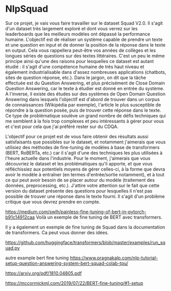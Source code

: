 # NlpSquad

Sur ce projet, je vais vous faire travailler sur le dataset Squad V2.0. Il s'agit d'un dataset très largement exploré et dont vous verrez sur les leaderboards que les meilleurs modèles ont dépassé la performance humaine. L'objectif est de réaliser un système capable de prendre un texte et une question en input et de donner la position de la réponse dans le texte en output. Cela vous rappellera peut-être vos années de collèges et les longues séries de questions sur des textes littéraires. C'est un peu le même principe ainsi qu'une des raisons pour lesquelles ce dataset est autant étudié : il s'agit d'une compétence humaine de très haut niveau et également industrialisable dans d'assez nombreuses applications (chatbots, sites de question réponse, etc.).
Dans le jargon, on dit que la tâche effectuée est du Question Answering, et plus précisément de Close Domain Question Answering, car le texte à étudier est donné en entrée du système. A l'inverse, il existe des études sur des systèmes de Open Domain Question Answering dans lesquels l'objectif est d'abord de trouver dans un corpus de connaissances (Wikipédia par exemple), l'article le plus susceptible de répondre à la question posée, puis de trouver cette réponse dans le texte. Ce type de problématique soulève un grand nombre de défis techniques qui me semblent à la fois trop complexes et peu intéressants à gérer pour vous et c'est pour cela que j'ai préféré rester sur du CDQA.

L'objectif pour ce projet est de vous faire obtenir des résultats aussi satisfaisants que possibles sur le dataset, et notamment j'aimerais que vous utilisiez des méthodes de fine-tuning de modèles à base de transformers (BERT, RoBERTa, etc.) car il s'agit d'une des techniques les plus utilisées à l'heure actuelle dans l'industrie.
Pour le moment, j'aimerais que vous découvriez le dataset et les problématiques qu'il apporte, et que vous réfléchissiez aux potentiels moyens de gérer celles-ci, à la forme que devra avoir le modèle à entraîner (en termes d'entrée/sortie notamment), et à tout ce qui peut avoir besoin de se placer autour du modèle (traitement des données, preprocessing, etc.).
J'attire votre attention sur le fait que cette version du dataset présente des questions pour lesquelles il n'est pas possible de trouver une réponse dans le texte fourni. Il s'agit d'un problème critique que vous devrez prendre en compte.

https://medium.com/swlh/painless-fine-tuning-of-bert-in-pytorch-b91c14912caa
Voilà un exemple de fine tuning de BERT avec transformers.

Il y a également un exemple de fine tuning de Squad dans la documentation de transformers. Ca peut vous donner des idées.

https://github.com/huggingface/transformers/blob/master/examples/run_squad.py

autre example bert fine tuning
https://www.pragnakalp.com/nlp-tutorial-setup-question-answering-system-bert-squad-colab-tpu/

https://arxiv.org/pdf/1810.04805.pdf

https://mccormickml.com/2019/07/22/BERT-fine-tuning/#1-setup

